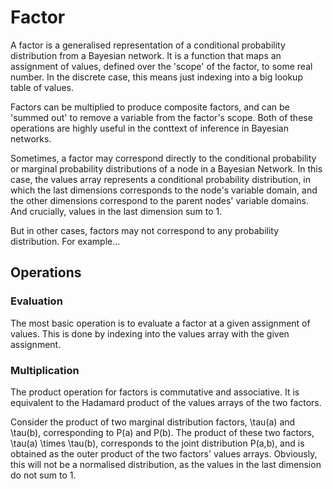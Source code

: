 # Factor

A factor is a generalised representation of a conditional probability distribution from a Bayesian network. It is a function that maps an assignment of values, defined over the 'scope' of the factor, to some real number. In the discrete case, this means just indexing into a big lookup table of values.

Factors can be multiplied to produce composite factors, and can be 'summed out' to remove a variable from the factor's scope. Both of these operations are highly useful in the conttext of inference in Bayesian networks.

Sometimes, a factor may correspond directly to the conditional probability or marginal probability distributions of a node in a Bayesian Network. In this case, the values array represents a conditional probability distribution, in which the last dimensions corresponds to the node's variable domain, and the other dimensions correspond to the parent nodes' variable domains. And crucially, values in the last dimension sum to 1.

But in other cases, factors may not correspond to any probability distribution. For example...

## Operations

### Evaluation

The most basic operation is to evaluate a factor at a given assignment of values. This is done by indexing into the values array with the given assignment.

### Multiplication

The product operation for factors is commutative and associative. It is equivalent to the Hadamard product of the values arrays of the two factors.

Consider the product of two marginal distribution factors, \tau(a) and \tau(b), corresponding to P(a) and P(b). The product of these two factors, \tau(a) \times \tau(b), corresponds to the joint distribution P(a,b), and is obtained as the outer product of the two factors' values arrays. Obviously, this will not be a normalised distribution, as the values in the last dimension do not sum to 1.
